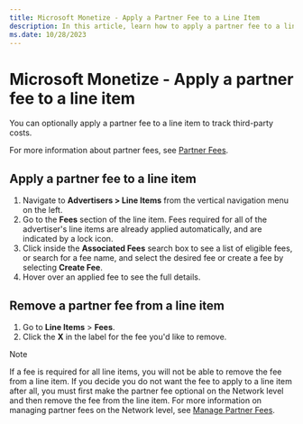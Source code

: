 ```yaml
---
title: Microsoft Monetize - Apply a Partner Fee to a Line Item
description: In this article, learn how to apply a partner fee to a line item to track third-party costs.
ms.date: 10/28/2023
---
```


# Microsoft Monetize - Apply a partner fee to a line item

You can optionally apply a partner fee to a line item to track third-party costs.

For more information about partner fees, see [Partner Fees](partner-fees.md).

## Apply a partner fee to a line item

1. Navigate to **Advertisers > Line Items** from the vertical navigation menu on the left.
1. Go to the **Fees** section of the line item. Fees required for all of the advertiser's line items are already applied automatically, and are indicated by a lock icon.
1. Click inside the **Associated Fees** search box to see a list of eligible fees, or search for a fee name, and select the desired fee or create a fee by selecting **Create Fee**.
1. Hover over an applied fee to see the full details.

## Remove a partner fee from a line item

1. Go to **Line Items** > **Fees**.
1. Click the **X** in the label for the fee you'd like to remove.

> [!NOTE]
> If a fee is required for all line items, you will not be able to remove the fee from a line item. If you decide you do not want the fee to apply to a line item after all, you must first make the partner fee optional on the Network level and then remove the fee from the line item. For more information on managing partner fees on the Network level, see [Manage Partner Fees](manage-partner-fees.md).
